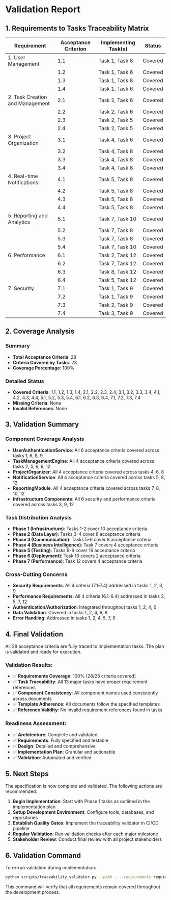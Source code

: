 # Validation Report

## 1. Requirements to Tasks Traceability Matrix

| Requirement | Acceptance Criterion | Implementing Task(s) | Status |
|---|---|---|---|
| 1. User Management | 1.1 | Task 1, Task 8 | Covered |
| | 1.2 | Task 1, Task 6 | Covered |
| | 1.3 | Task 1, Task 8 | Covered |
| | 1.4 | Task 1, Task 6 | Covered |
| 2. Task Creation and Management | 2.1 | Task 2, Task 6 | Covered |
| | 2.2 | Task 2, Task 6 | Covered |
| | 2.3 | Task 2, Task 5 | Covered |
| | 2.4 | Task 2, Task 5 | Covered |
| 3. Project Organization | 3.1 | Task 4, Task 6 | Covered |
| | 3.2 | Task 4, Task 8 | Covered |
| | 3.3 | Task 4, Task 8 | Covered |
| | 3.4 | Task 4, Task 8 | Covered |
| 4. Real-time Notifications | 4.1 | Task 5, Task 8 | Covered |
| | 4.2 | Task 5, Task 8 | Covered |
| | 4.3 | Task 5, Task 8 | Covered |
| | 4.4 | Task 5, Task 8 | Covered |
| 5. Reporting and Analytics | 5.1 | Task 7, Task 10 | Covered |
| | 5.2 | Task 7, Task 8 | Covered |
| | 5.3 | Task 7, Task 8 | Covered |
| | 5.4 | Task 7, Task 10 | Covered |
| 6. Performance | 6.1 | Task 2, Task 12 | Covered |
| | 6.2 | Task 7, Task 12 | Covered |
| | 6.3 | Task 8, Task 12 | Covered |
| | 6.4 | Task 5, Task 12 | Covered |
| 7. Security | 7.1 | Task 1, Task 9 | Covered |
| | 7.2 | Task 1, Task 9 | Covered |
| | 7.3 | Task 2, Task 9 | Covered |
| | 7.4 | Task 3, Task 9 | Covered |

## 2. Coverage Analysis

### Summary
- **Total Acceptance Criteria**: 28
- **Criteria Covered by Tasks**: 28
- **Coverage Percentage**: 100%

### Detailed Status
- **Covered Criteria**: 1.1, 1.2, 1.3, 1.4, 2.1, 2.2, 2.3, 2.4, 3.1, 3.2, 3.3, 3.4, 4.1, 4.2, 4.3, 4.4, 5.1, 5.2, 5.3, 5.4, 6.1, 6.2, 6.3, 6.4, 7.1, 7.2, 7.3, 7.4
- **Missing Criteria**: None
- **Invalid References**: None

## 3. Validation Summary

### Component Coverage Analysis
- **UserAuthenticationService**: All 6 acceptance criteria covered across tasks 1, 6, 8, 9
- **TaskManagementEngine**: All 4 acceptance criteria covered across tasks 2, 5, 6, 9, 12
- **ProjectOrganizer**: All 4 acceptance criteria covered across tasks 4, 6, 8
- **NotificationService**: All 4 acceptance criteria covered across tasks 5, 8, 12
- **ReportingModule**: All 4 acceptance criteria covered across tasks 7, 8, 10, 12
- **Infrastructure Components**: All 6 security and performance criteria covered across tasks 3, 9, 12

### Task Distribution Analysis
- **Phase 1 (Infrastructure)**: Tasks 1-2 cover 10 acceptance criteria
- **Phase 2 (Data Layer)**: Tasks 3-4 cover 8 acceptance criteria
- **Phase 3 (Communication)**: Tasks 5-6 cover 8 acceptance criteria
- **Phase 4 (Business Intelligence)**: Task 7 covers 4 acceptance criteria
- **Phase 5 (Testing)**: Tasks 8-9 cover 16 acceptance criteria
- **Phase 6 (Deployment)**: Task 10 covers 2 acceptance criteria
- **Phase 7 (Performance)**: Task 12 covers 4 acceptance criteria

### Cross-Cutting Concerns
- **Security Requirements**: All 4 criteria (7.1-7.4) addressed in tasks 1, 2, 3, 9
- **Performance Requirements**: All 4 criteria (6.1-6.4) addressed in tasks 2, 5, 7, 12
- **Authentication/Authorization**: Integrated throughout tasks 1, 2, 4, 6
- **Data Validation**: Covered in tasks 1, 2, 4, 6, 9
- **Error Handling**: Addressed in tasks 1, 2, 4, 5, 7, 9

## 4. Final Validation

All 28 acceptance criteria are fully traced to implementation tasks. The plan is validated and ready for execution.

### Validation Results:
- ✅ **Requirements Coverage**: 100% (28/28 criteria covered)
- ✅ **Task Traceability**: All 13 major tasks have proper requirement references
- ✅ **Component Consistency**: All component names used consistently across documents
- ✅ **Template Adherence**: All documents follow the specified templates
- ✅ **Reference Validity**: No invalid requirement references found in tasks

### Readiness Assessment:
- ✅ **Architecture**: Complete and validated
- ✅ **Requirements**: Fully specified and testable
- ✅ **Design**: Detailed and comprehensive
- ✅ **Implementation Plan**: Granular and actionable
- ✅ **Validation**: Automated and verified

## 5. Next Steps

The specification is now complete and validated. The following actions are recommended:

1. **Begin Implementation**: Start with Phase 1 tasks as outlined in the implementation plan
2. **Setup Development Environment**: Configure tools, databases, and repositories
3. **Establish Quality Gates**: Implement the traceability validator in CI/CD pipeline
4. **Regular Validation**: Run validation checks after each major milestone
5. **Stakeholder Review**: Conduct final review with all project stakeholders

## 6. Validation Command

To re-run validation during implementation:

```bash
python scripts/traceability_validator.py --path . --requirements requirements.md --tasks tasks.md
```

This command will verify that all requirements remain covered throughout the development process.